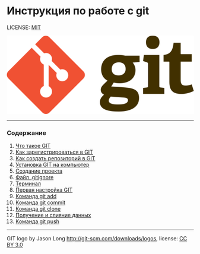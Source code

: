 # Инструкция по работе с git

LICENSE: [MIT](./license.md)

![GIT-LOGO](./assets/Git-logo.png)
___

### Содержание

1. [Что такое GIT](./whatisgit.md "Знакомство")
2. [Как зарегистрироваться в GIT](./registr.md "Регистрация")
3. [Как создать репозиторий в GIT](./create.md "Создание")
4. [Установка GIT на компьютер](./download.md "Установка")
5. [Создание проекта](./first.md "Создание проекта")
6. [Файл .gitignore](./ignore.md "Файл gitignore")
7. [Терминал](./terminal.md "Терминал")
8. [Первая настройка GIT](./set.md "Первая настройка")
9. [Команда git add](./add.md "git add")
10. [Команда git commit](./commit.md "git commit")
11. [Команда git clone](./clone.md "git clone")
12. [Получение и слияние данных](./fetch.md "git fetch")
13. [Команда git push](./push.md "git push")
---

GIT logo by Jason Long http://git-scm.com/downloads/logos, license: [CC BY 3.0](https://creativecommons.org/licenses/by/3.0/)
